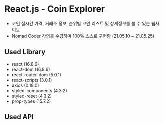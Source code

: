 # React.js - Coin Explorer

- 코인 실시간 가격, 거래소 정보, 순위별 코인 리스트 및 상세정보를 볼 수 있는 웹사이트
- Nomad Coder 강의를 수강하며 100% 스스로 구현함 (21.05.10 ~ 21.05.25)


## Used Library 
- react (16.8.6)
- react-dom (16.8.6)
- react-router-dom (5.0.1)
- react-scripts (3.0.1)
- axios (0.18.0)
- styled-components (4.3.2)
- styled-reset (4.3.2)
- prop-types (15.7.2)


## Used API

